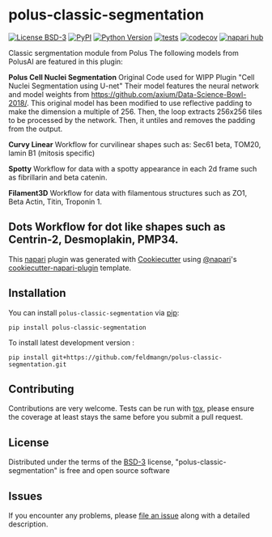 # polus-classic-segmentation

[![License BSD-3](https://img.shields.io/pypi/l/polus-classic-segmentation.svg?color=green)](https://github.com/feldmangn/polus-classic-segmentation/raw/main/LICENSE)
[![PyPI](https://img.shields.io/pypi/v/polus-classic-segmentation.svg?color=green)](https://pypi.org/project/polus-classic-segmentation)
[![Python Version](https://img.shields.io/pypi/pyversions/polus-classic-segmentation.svg?color=green)](https://python.org)
[![tests](https://github.com/feldmangn/polus-classic-segmentation/workflows/tests/badge.svg)](https://github.com/feldmangn/polus-classic-segmentation/actions)
[![codecov](https://codecov.io/gh/feldmangn/polus-classic-segmentation/branch/main/graph/badge.svg)](https://codecov.io/gh/feldmangn/polus-classic-segmentation)
[![napari hub](https://img.shields.io/endpoint?url=https://api.napari-hub.org/shields/polus-classic-segmentation)](https://napari-hub.org/plugins/polus-classic-segmentation)

Classic sergmentation module from Polus
The following models from PolusAI are featured in this plugin:

**Polus Cell Nuclei Segmentation**
Original Code used for WIPP Plugin "Cell Nuclei Segmentation using U-net"
Their model features the neural network and model weights from https://github.com/axium/Data-Science-Bowl-2018/. This original model has been modified to use reflective padding to make the dimension a multiple of 256. Then, the loop extracts 256x256 tiles to be processed by the network. Then, it untiles and removes the padding from the output.

**Curvy Linear**
Workflow for curvilinear shapes such as: Sec61 beta, TOM20, lamin B1 (mitosis specific)

**Spotty**
Workflow for data with a spotty appearance in each 2d frame such as fibrillarin and beta catenin.

**Filament3D**
Workflow for data with filamentous structures such as ZO1, Beta Actin, Titin, Troponin 1.

**Dots**
Workflow for dot like shapes such as Centrin-2, Desmoplakin, PMP34.
----------------------------------

This [napari] plugin was generated with [Cookiecutter] using [@napari]'s [cookiecutter-napari-plugin] template.

<!--
Don't miss the full getting started guide to set up your new package:
https://github.com/napari/cookiecutter-napari-plugin#getting-started

and review the napari docs for plugin developers:
https://napari.org/stable/plugins/index.html
-->

## Installation

You can install `polus-classic-segmentation` via [pip]:

    pip install polus-classic-segmentation



To install latest development version :

    pip install git+https://github.com/feldmangn/polus-classic-segmentation.git


## Contributing

Contributions are very welcome. Tests can be run with [tox], please ensure
the coverage at least stays the same before you submit a pull request.

## License

Distributed under the terms of the [BSD-3] license,
"polus-classic-segmentation" is free and open source software

## Issues

If you encounter any problems, please [file an issue] along with a detailed description.

[napari]: https://github.com/napari/napari
[Cookiecutter]: https://github.com/audreyr/cookiecutter
[@napari]: https://github.com/napari
[MIT]: http://opensource.org/licenses/MIT
[BSD-3]: http://opensource.org/licenses/BSD-3-Clause
[GNU GPL v3.0]: http://www.gnu.org/licenses/gpl-3.0.txt
[GNU LGPL v3.0]: http://www.gnu.org/licenses/lgpl-3.0.txt
[Apache Software License 2.0]: http://www.apache.org/licenses/LICENSE-2.0
[Mozilla Public License 2.0]: https://www.mozilla.org/media/MPL/2.0/index.txt
[cookiecutter-napari-plugin]: https://github.com/napari/cookiecutter-napari-plugin

[file an issue]: https://github.com/feldmangn/polus-classic-segmentation/issues

[napari]: https://github.com/napari/napari
[tox]: https://tox.readthedocs.io/en/latest/
[pip]: https://pypi.org/project/pip/
[PyPI]: https://pypi.org/
